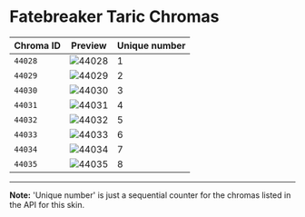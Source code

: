 # Fatebreaker Taric Chromas

| Chroma ID | Preview | Unique number |
|---|---|---|
| `44028` | ![44028](https://raw.communitydragon.org/latest/plugins/rcp-be-lol-game-data/global/default/v1/champion-chroma-images/44/44028.png) | 1 |
| `44029` | ![44029](https://raw.communitydragon.org/latest/plugins/rcp-be-lol-game-data/global/default/v1/champion-chroma-images/44/44029.png) | 2 |
| `44030` | ![44030](https://raw.communitydragon.org/latest/plugins/rcp-be-lol-game-data/global/default/v1/champion-chroma-images/44/44030.png) | 3 |
| `44031` | ![44031](https://raw.communitydragon.org/latest/plugins/rcp-be-lol-game-data/global/default/v1/champion-chroma-images/44/44031.png) | 4 |
| `44032` | ![44032](https://raw.communitydragon.org/latest/plugins/rcp-be-lol-game-data/global/default/v1/champion-chroma-images/44/44032.png) | 5 |
| `44033` | ![44033](https://raw.communitydragon.org/latest/plugins/rcp-be-lol-game-data/global/default/v1/champion-chroma-images/44/44033.png) | 6 |
| `44034` | ![44034](https://raw.communitydragon.org/latest/plugins/rcp-be-lol-game-data/global/default/v1/champion-chroma-images/44/44034.png) | 7 |
| `44035` | ![44035](https://raw.communitydragon.org/latest/plugins/rcp-be-lol-game-data/global/default/v1/champion-chroma-images/44/44035.png) | 8 |

---

**Note:** 'Unique number' is just a sequential counter for the chromas listed in the API for this skin.